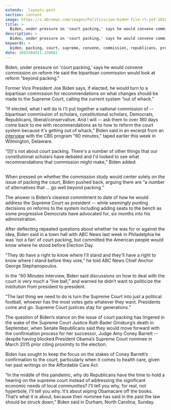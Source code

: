```yaml
--- 
extends: _layouts.post 
section: content 
image: https://s.abcnews.com/images/Politics/joe-biden-file-rt-jef-201022_1603380696459_hpMain_16x9_992.jpg 
title: > 
  Biden, under pressure on 'court packing,' says he would convene commission on reform 
description: > 
  Biden, under pressure on 'court packing,' says he would convene commission on reform He said the bipartisan commission would look at reform "beyond packing."“[I]t's not about court packing.There's a number of other things that our constitutional scholars have debated and I'd looked to see what recommendations that commission might make,” Biden added.“The last thing we need to do is turn the Supreme Court into just a political football, whoever has the most votes gets whatever they want.“In the middle of this pandemic, why do Republicans have the time to hold a hearing on the supreme court instead of addressing the significant economic needs of local communities? 
keywords: > 
  biden, packing, court, supreme, convene, commission, republicans, pressure, president, ill, system, scholars, reform 
date: 1603384911.158681 
--- 
```

<div><p>Biden, under pressure on 'court packing,' says he would convene commission on reform He said the bipartisan commission would look at reform "beyond packing."</p><p>Former Vice President Joe Biden says, if elected, he would turn to a bipartisan commission for recommendations on what changes should be made to the Supreme Court, calling the current system &#8220;out of whack.&#8221;</p><p>&#8220;If elected, what I will do is I'll put together a national commission of --  bipartisan commission of scholars, constitutional scholars, Democrats, Republicans, liberal/conservative. And I will -- ask them to over 180 days come back to me with recommendations as to how to reform the court system because it's getting out of whack,&#8221; Biden said in an excerpt from an <a href="https://www.cbsnews.com/news/trump-60-minutes-biden-supreme-court/" target="_blank">interview</a> with the CBS program "60 minutes," taped earlier this week in Wilmington, Delaware.</p><p class="Ad incontentTeads incontentTeads--story ad-slot"></p><p>&#8220;[I]t's not about court packing. There's a number of other things that our constitutional scholars have debated and I'd looked to see what recommendations that commission might make,&#8221; Biden added.</p><p class="ScrollSpy_container"><p></p></p><p class="RatioFrame aspect-ratio--auto"></p><img class="" alt="PHOTO: Democratic presidential candidate Joe Biden delivers remarks at a Voter Mobilization Event campaign stop at the Cincinnati Museum Center at Union Terminal in Cincinnati, Ohio, Oct. 12, 2020." src="data:image/gif;base64,R0lGODlhAQABAIAAAAAAAP///yH5BAEAAAAALAAAAAABAAEAAAIBRAA7"><p class="Caption__Wrapper"></p><p>When pressed on whether the commission study would center solely on the issue of packing the court, Biden pushed back, arguing there are &#8220;a number of alternatives that ... go well beyond packing.&#8221;</p><p>The answer is Biden&#8217;s clearest commitment to date of how he would address the Supreme Court as president -- while seemingly punting decisions on reforms to the system including adding seats to the bench as some progressive Democrats have advocated for, six months into his administration.</p><p>After deflecting repeated questions about whether he was for or against the idea, Biden said in a town hall with ABC News last week in Philadelphia he was &#8216;not a fan&#8217; of court packing, but committed the American people would know where he stood before Election Day.</p><p>"They do have a right to know where I'll stand and they'll have a right to know where I stand before they vote," he told ABC News Chief Anchor George Stephanopoulos.</p><p>In the "60 Minutes interview, Biden said discussions on how to deal with the court is very much a &#8220;live ball,&#8221; and warned he didn&#8217;t want to politicize the institution from president to president.</p><p class="Ad incontentTeads2 incontentTeads2--story ad-slot"></p><p>&#8220;The last thing we need to do is turn the Supreme Court into just a political football, whoever has the most votes gets whatever they want. Presidents come and go. Supreme Court justices stay for generations.&#8221;</p><p>The question of Biden&#8217;s stance on the issue of court packing has lingered in the wake of the Supreme Court Justice Ruth Bader Ginsburg&#8217;s death in September, when Senate Republicans said they would move forward with  the confirmation process for her successor, Judge Amy Coney Barrett -- despite having blocked President Obama&#8217;s Supreme Court nominee in March 2015 prior citing proximity to the election.</p><p>Biden has sought to keep the focus on the stakes of Coney Barrett&#8217;s confirmation to the court, particularly when it comes to health care, given her past writings on the Affordable Care Act.</p><p>&#8220;In the middle of this pandemic, why do Republicans have the time to hold a hearing on the supreme court instead of addressing the significant economic needs of local communities? I&#8217;ll tell you why, for real, not hyperbole, I'll tell you why. It&#8217;s about wiping Obamacare off the books. That&#8217;s what it is about, because their nominee has said in the past the law should be struck down,&#8221; Biden said in Durham, North Carolina, Sunday.</p></div>